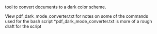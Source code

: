 tool to convert documents to a dark color scheme.

View pdf_dark_mode_converter.txt for notes on some of the 
commands used for the bash script
    *pdf_dark_mode_converter.txt is more of a rough draft for the script